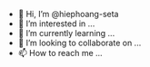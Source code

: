 - 👋 Hi, I’m @hiephoang-seta
- 👀 I’m interested in ...
- 🌱 I’m currently learning ...
- 💞️ I’m looking to collaborate on ...
- 📫 How to reach me ...

<!---
hiephoang-seta/hiephoang-seta is a ✨ special ✨ repository because its `README.md` (this file) appears on your GitHub profile.
You can click the Preview link to take a look at your changes.
--->

